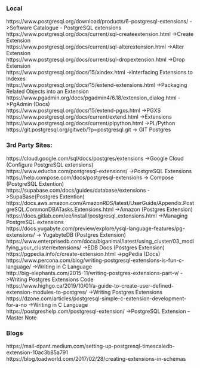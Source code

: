 <h3>Local</h3>
https://www.postgresql.org/download/products/6-postgresql-extensions/  ->Software Catalogue - PostgreSQL extensions<br>
https://www.postgresql.org/docs/current/sql-createextension.html       ->Create Extension<br>
https://www.postgresql.org/docs/current/sql-alterextension.html        ->Alter Extension<br>
https://www.postgresql.org/docs/current/sql-dropextension.html         ->Drop Extension<br>
https://www.postgresql.org/docs/15/xindex.html                         ->Interfacing Extensions to Indexes<br>
https://www.postgresql.org/docs/15/extend-extensions.html              ->Packaging Related Objects into an Extension<br>
https://www.pgadmin.org/docs/pgadmin4/6.18/extension_dialog.html       ->PgAdmin (Docs)<br>
https://www.postgresql.org/docs/15/extend-pgxs.html                    ->PGXS<br>
https://www.postgresql.org/docs/current/extend.html                    ->Extensions<br>
https://www.postgresql.org/docs/current/plpython.html                  ->PL/Python 
https://git.postgresql.org/gitweb/?p=postgresql.git                    -> GIT Postgres

<h3>3rd Party Sites:</h3>
https://cloud.google.com/sql/docs/postgres/extensions                  ->Google Cloud (Configure PostgreSQL extensions)<br>
https://www.educba.com/postgresql-extensions/                          ->PostgreSQL Extensions<br>
https://help.compose.com/docs/postgresql-extensions                    -> Compose (PostgreSQL Extention)<br>
https://supabase.com/docs/guides/database/extensions                   ->SupaBase(Postgres Extention)<br>
https://docs.aws.amazon.com/AmazonRDS/latest/UserGuide/Appendix.PostgreSQL.CommonDBATasks.Extensions.html  ->Amazon (Postgres Extension)<br>
https://docs.gitlab.com/ee/install/postgresql_extensions.html          ->Managing PostgreSQL extensions<br>
https://docs.yugabyte.com/preview/explore/ysql-language-features/pg-extensions/   -> YugabyteDB (Postgres Extension)<br>
https://www.enterprisedb.com/docs/biganimal/latest/using_cluster/03_modifying_your_cluster/extensions/  ->EDB Docs (Postgres Extension)<br>
https://pgpedia.info/c/create-extension.html                           ->pgPedia (Docs)<br>
https://www.percona.com/blog/writing-postgresql-extensions-is-fun-c-language/   ->Writing in C Language<br>
http://big-elephants.com/2015-11/writing-postgres-extensions-part-v/   ->Writing Postgres Extensions Code<br>
https://www.highgo.ca/2019/10/01/a-guide-to-create-user-defined-extension-modules-to-postgres/    ->Writing Postgres Extensions<br>
https://dzone.com/articles/postgresql-simple-c-extension-development-for-a-no   ->Writing in C Language<br>
https://postgreshelp.com/postgresql-extension/                         ->PostgreSQL Extension – Master Note<br>


<h3>Blogs</h3>
https://mail-dpant.medium.com/setting-up-postgresql-timescaledb-extension-10ac3b85a791<br>
https://blog.toadworld.com/2017/02/28/creating-extensions-in-schemas<br>
